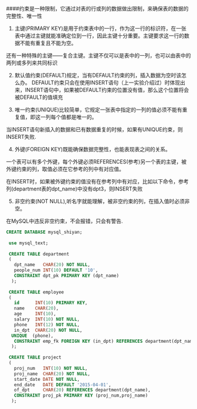 ####约束是一种限制，它通过对表的行或列的数据做出限制，来确保表的数据的完整性、唯一性

1. 主键(PRIMARY KEY)是用于约束表中的一行，作为这一行的标识符，在一张表中通过主键就能准确定位到一行，因此主键十分重要。主键要求这一行的数据不能有重复且不能为空。

 还有一种特殊的主键——复合主键。主键不仅可以是表中的一列，也可以由表中的两列或多列来共同标识
 
2.  默认值约束(DEFAULT)规定，当有DEFAULT约束的列，插入数据为空时该怎么办。
DEFAULT约束只会在使用INSERT语句（上一实验介绍过）时体现出来，INSERT语句中，如果被DEFAULT约束的位置没有值，那么这个位置将会被DEFAULT的值填充

3. 唯一约束(UNIQUE)比较简单，它规定一张表中指定的一列的值必须不能有重复值，即这一列每个值都是唯一的。

当INSERT语句新插入的数据和已有数据重复的时候，如果有UNIQUE约束，则INSERT失败.

4. 外键(FOREIGN KEY)既能确保数据完整性，也能表现表之间的关系。

一个表可以有多个外键，每个外键必须REFERENCES(参考)另一个表的主键，被外键约束的列，取值必须在它参考的列中有对应值。

在INSERT时，如果被外键约束的值没有在参考列中有对应，比如以下命令，参考列(department表的dpt_name)中没有dpt3，则INSERT失败

5. 非空约束(NOT NULL),听名字就能理解，被非空约束的列，在插入值时必须非空。

在MySQL中违反非空约束，不会报错，只会有警告.

```sql
CREATE DATABASE mysql_shiyan;
  
 use mysql_text;
  
 CREATE TABLE department
 (
   dpt_name   CHAR(20) NOT NULL,
   people_num INT(10) DEFAULT '10',
   CONSTRAINT dpt_pk PRIMARY KEY (dpt_name)
  );
 
 CREATE TABLE employee
 (
   id      INT(10) PRIMARY KEY,
   name    CHAR(20),
   age     INT(10),
   salary  INT(10) NOT NULL,
   phone   INT(12) NOT NULL,
   in_dpt  CHAR(20) NOT NULL,
  UNIQUE  (phone),
   CONSTRAINT emp_fk FOREIGN KEY (in_dpt) REFERENCES department(dpt_name)
  );
  
 CREATE TABLE project
 (
   proj_num   INT(10) NOT NULL,
   proj_name  CHAR(20) NOT NULL,
   start_date DATE NOT NULL,
   end_date   DATE DEFAULT '2015-04-01',
   of_dpt     CHAR(20) REFERENCES department(dpt_name),
   CONSTRAINT proj_pk PRIMARY KEY (proj_num,proj_name)
  );
 ```